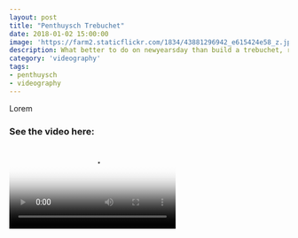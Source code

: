 ```yaml
---
layout: post
title: "Penthuysch Trebuchet"
date: 2018-01-02 15:00:00
image: 'https://farm2.staticflickr.com/1834/43881296942_e615424e58_z.jpg'
description: What better to do on newyearsday than build a trebuchet, right?
category: 'videography'
tags:
- penthuysch
- videography
---
```


Lorem

### See the video here:

<div class="embed-bg">
  <div class="video-embed">
    <script src="{{ "/assets/js/plyr.polyfilled.min.js" | prepend: site.baseurl }}"></script>
    <video id="player" controls playsineline poster="https://farm2.staticflickr.com/1818/43024389005_85c65dca04_o.jpg">
  <source src="https://www.flickr.com/photos/162779846@N06/43881296942/play/hd/e615424e58/" type="video/mp4" size="1080">:
  <source src="https://www.flickr.com/photos/162779846@N06/43881296942/play/site/e615424e58/" type="video/mp4" size="360">:
  <!-- Fallback for browsers that don't support the <video> element -->
  HTML5 Video not available in your browser
  </video>
  <script>const player = new Plyr('#player', {controls: ['play-large', 'play', 'progress', 'settings', 'fullscreen'], settings: ['quality'], keyboard: { focused: true, global: true}}); window.player = player;</script>
  </div>
</div>
